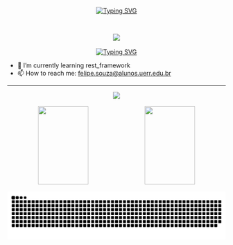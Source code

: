 <p align='center'>
<a href="https://git.io/typing-svg">
  <img src="https://readme-typing-svg.demolab.com?font=Fira+Code&duration=3000&color=0007F7&center=true&vCenter=true&multiline=true&repeat=false&random=false&width=435&height=60&lines=Welcome+to+my+Github+profile;I'm+Felipe+Oliveira" alt="Typing SVG" />
</a>
</p><br>

<p align='center'>
  <img src='https://github.com/SouFelipeOliveira/SouFelipeOliveira/assets/105752126/b7d96a94-0d0e-4a13-bebe-52505cb15857' />
</p>


<p align='center'>
<a href="https://git.io/typing-svg">
  <img src="https://readme-typing-svg.demolab.com?font=Fira+Code&duration=3000&color=0007F7&center=true&vCenter=true&multiline=true&repeat=false&random=false&width=435&height=60&lines=I'm+happy+with+your+visit!+%F0%9F%98%84" alt="Typing SVG" />
</a>
</p>

- 🌱 I’m currently learning rest_framework
- 📫 How to reach me: felipe.souza@alunos.uerr.edu.br
  
<hr>
<p align='center'>
  <img src='https://github-readme-streak-stats-gold.vercel.app?user=SouFelipeOliveira&theme=violet-punch&date_format=j%20M%5B%20Y%5D' />
</p>


<p align=center>
  <img height="180em" width="48%" src='https://github-readme-stats-git-main-flipperweel.vercel.app/api?username=SouFelipeOliveira&show_icons=true&theme=chartreuse-dark&include_all_commits=true&count_private=true'/>
  <img height="180em" width="48%" src="https://github-readme-stats-git-main-flipperweel.vercel.app/api/top-langs/?username=SouFelipeOliveira&layout=compact&langs_count=7&theme=chartreuse-dark"/>
</p>

<div align='center'>
  <img src='https://github.com/SouFelipeOliveira/SouFelipeOliveira/blob/output/github-contribution-grid-snake-dark.svg' />
</div>
